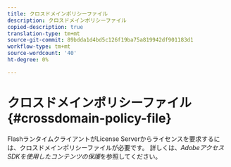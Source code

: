 ```yaml
---
title: クロスドメインポリシーファイル
description: クロスドメインポリシーファイル
copied-description: true
translation-type: tm+mt
source-git-commit: 89bdda1d4bd5c126f19ba75a819942df901183d1
workflow-type: tm+mt
source-wordcount: '40'
ht-degree: 0%

---
```



# クロスドメインポリシーファイル{#crossdomain-policy-file}

FlashランタイムクライアントがLicense Serverからライセンスを要求するには、クロスドメインポリシーファイルが必要です。 詳しくは、*AdobeアクセスSDKを使用したコンテンツの保護*&#x200B;を参照してください。
